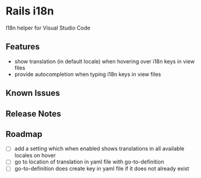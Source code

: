 # Rails i18n

I18n helper for Visual Studio Code

## Features

- show translation (in default locale) when hovering over i18n keys in view files
- provide autocompletion when typing i18n keys in view files

## Known Issues

## Release Notes

## Roadmap
- [ ] add a setting which when enabled shows translations in all available locales on hover
- [ ] go to location of translation in yaml file with go-to-definition
- [ ] go-to-definition does create key in yaml file if it does not already exist 

